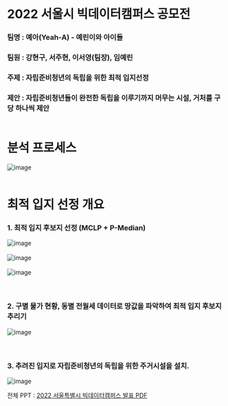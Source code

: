 # 2022 서울시 빅데이터캠퍼스 공모전

### 팀명 : 예아(Yeah-A) - 예린이와 아이들
### 팀원 : 강현구, 서주현, 이서영(팀장), 임예린
### 주제 : 자립준비청년의 독립을 위한 최적 입지선정
### 제안 : 자립준비청년들이 완전한 독립을 이루기까지 머무는 시설, 거처를 구당 하나씩 제안 <br><br>

# 분석 프로세스

![image](https://user-images.githubusercontent.com/88364648/203003161-5586f176-96d3-4267-b310-1729c28bc734.png) <br><br>

# 최적 입지 선정 개요

### 1. 최적 입지 후보지 선정 (MCLP + P-Median)
![image](https://user-images.githubusercontent.com/88364648/203006436-73c17c4d-3a77-439f-b09f-d1e3b5b26068.png) <br><br>
![image](https://user-images.githubusercontent.com/88364648/203006580-91212306-037b-4b8c-b06d-26ee2527493e.png) <br><br>
![image](https://user-images.githubusercontent.com/88364648/203006777-d38f017c-6e6d-4716-be2d-27c854f25e11.png) <br><br><br>

### 2. 구별 물가 현황, 동별 전월세 데이터로 땅값을 파악하여 최적 입지 후보지 추리기
![image](https://user-images.githubusercontent.com/88364648/203006860-3c7dbc51-8b91-4c4b-a2c8-b090c2c74254.png) <br><br><br>

### 3. 추려진 입지로 자립준비청년의 독립을 위한 주거시설을 설치.
![image](https://user-images.githubusercontent.com/88364648/203007092-25b86060-71e0-4511-aca5-6221cd154ead.png)

전체 PPT : <a target = "_blank" href = "https://github.com/hyunku/2022-BigdataCampusContest/blob/main/(%EC%B5%9C%EC%A2%85%EB%B3%B8)%EC%9E%90%EB%A6%BD%EC%A4%80%EB%B9%84%EC%B2%AD%EB%85%84%EC%9D%98%20%EB%8F%85%EB%A6%BD%EC%9D%84%20%EC%9C%84%ED%95%9C%20%EC%B5%9C%EC%A0%81%20%EC%9E%85%EC%A7%80%EC%84%A0%EC%A0%95.pdf" >2022 서울특별시 빅데이터캠퍼스 발표 PDF</a> 

